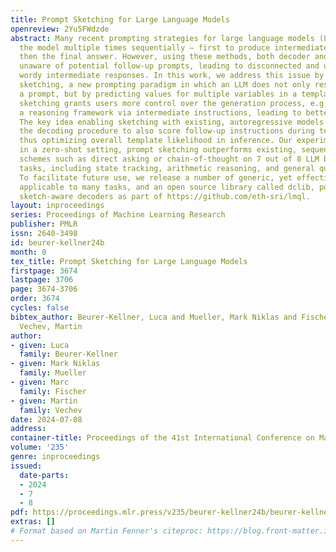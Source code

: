 ```yaml
---
title: Prompt Sketching for Large Language Models
openreview: 2Yu5FWdzde
abstract: Many recent prompting strategies for large language models (LLMs) query
  the model multiple times sequentially – first to produce intermediate results and
  then the final answer. However, using these methods, both decoder and model are
  unaware of potential follow-up prompts, leading to disconnected and undesirably
  wordy intermediate responses. In this work, we address this issue by proposing prompt
  sketching, a new prompting paradigm in which an LLM does not only respond by completing
  a prompt, but by predicting values for multiple variables in a template. This way,
  sketching grants users more control over the generation process, e.g., by providing
  a reasoning framework via intermediate instructions, leading to better overall results.
  The key idea enabling sketching with existing, autoregressive models is to adapt
  the decoding procedure to also score follow-up instructions during text generation,
  thus optimizing overall template likelihood in inference. Our experiments show that
  in a zero-shot setting, prompt sketching outperforms existing, sequential prompting
  schemes such as direct asking or chain-of-thought on 7 out of 8 LLM benchmarking
  tasks, including state tracking, arithmetic reasoning, and general question answering.
  To facilitate future use, we release a number of generic, yet effective sketches
  applicable to many tasks, and an open source library called dclib, powering our
  sketch-aware decoders as part of https://github.com/eth-sri/lmql.
layout: inproceedings
series: Proceedings of Machine Learning Research
publisher: PMLR
issn: 2640-3498
id: beurer-kellner24b
month: 0
tex_title: Prompt Sketching for Large Language Models
firstpage: 3674
lastpage: 3706
page: 3674-3706
order: 3674
cycles: false
bibtex_author: Beurer-Kellner, Luca and Mueller, Mark Niklas and Fischer, Marc and
  Vechev, Martin
author:
- given: Luca
  family: Beurer-Kellner
- given: Mark Niklas
  family: Mueller
- given: Marc
  family: Fischer
- given: Martin
  family: Vechev
date: 2024-07-08
address:
container-title: Proceedings of the 41st International Conference on Machine Learning
volume: '235'
genre: inproceedings
issued:
  date-parts:
  - 2024
  - 7
  - 8
pdf: https://proceedings.mlr.press/v235/beurer-kellner24b/beurer-kellner24b.pdf
extras: []
# Format based on Martin Fenner's citeproc: https://blog.front-matter.io/posts/citeproc-yaml-for-bibliographies/
---
```

